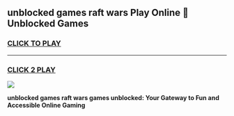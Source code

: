 
## unblocked games raft wars Play Online 👋 Unblocked Games
<h3>
<a href="https://premium.freeplayer.one?title=unblocked_games_raft_wars&ref=19F">CLICK TO PLAY</a></h3>
<hr>

<h3>
<a href="https://premium.freeplayer.one?title=unblocked_games_raft_wars&ref=19F">CLICK 2 PLAY</a>
  
</h3>

<a href="https://premium.freeplayer.one?title=unblocked_games_raft_wars&ref=19F"><img src="https://clearcache.store/games.png"></a>


**unblocked games raft wars games unblocked: Your Gateway to Fun and Accessible Online Gaming**
